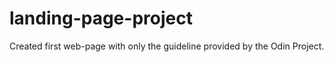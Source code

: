 # landing-page-project
Created first web-page with only the guideline provided by the Odin Project.
